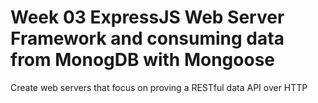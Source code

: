 # Week 03 ExpressJS Web Server Framework and consuming data from MonogDB with Mongoose

Create web servers that focus on proving a RESTful data API over HTTP
